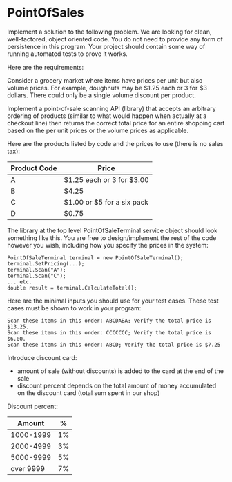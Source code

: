 # PointOfSales

Implement a solution to the following problem. We are looking for clean, well-factored, object oriented code.
You do not need to provide any form of persistence in this program. 
Your project should contain some way of running automated tests to prove it works.

Here are the requirements:

Consider a grocery market where items have prices per unit but also volume prices. 
For example, doughnuts may be $1.25 each or 3 for $3 dollars. 
There could only be a single volume discount per product.

Implement a point-of-sale scanning API (library) that accepts an arbitrary ordering of products (similar to what would happen when actually at a checkout line) then returns the correct total price for an entire shopping cart based on the per unit prices or the volume prices as applicable.

Here are the products listed by code and the prices to use (there is no sales tax):

|Product Code | Price         |
|-------------|---------------|
|A| $1.25 each or 3 for $3.00 |
|B| $4.25                     |
|C| $1.00 or $5 for a six pack|
|D| $0.75                     |

The library at the top level PointOfSaleTerminal service object should look something like this. 
You are free to design/implement the rest of the code however you wish, including how you specify the prices in the system:

    PointOfSaleTerminal terminal = new PointOfSaleTerminal();
    terminal.SetPricing(...);
    terminal.Scan("A");
    terminal.Scan("C");
    ... etc.
    double result = terminal.CalculateTotal();

Here are the minimal inputs you should use for your test cases. 
These test cases must be shown to work in your program:

    Scan these items in this order: ABCDABA; Verify the total price is $13.25.
    Scan these items in this order: CCCCCCC; Verify the total price is $6.00.
    Scan these items in this order: ABCD; Verify the total price is $7.25

Introduce discount card:
- amount of sale (without discounts) is added to the card at the end of the sale
- discount percent depends on the total amount of money accumulated on the discount card (total sum spent in our shop)

Discount percent:

| Amount    |  % |
| --------- |--- |
| 1000-1999 | 1% |
| 2000-4999 | 3% |
| 5000-9999 | 5% |
| over 9999 | 7% |
